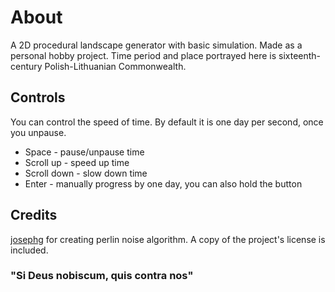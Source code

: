 # About
A 2D procedural landscape generator with basic simulation. Made as a personal hobby project. Time period and place portrayed here is sixteenth-century Polish-Lithuanian Commonwealth.

## Controls
You can control the speed of time. By default it is one day per second, once you unpause.
- Space - pause/unpause time
- Scroll up - speed up time
- Scroll down - slow down time
- Enter - manually progress by one day, you can also hold the button

## Credits
[josephg](https://github.com/josephg/noisejs) for creating perlin noise algorithm. A copy of the project's license is included.

### "Si Deus nobiscum, quis contra nos"